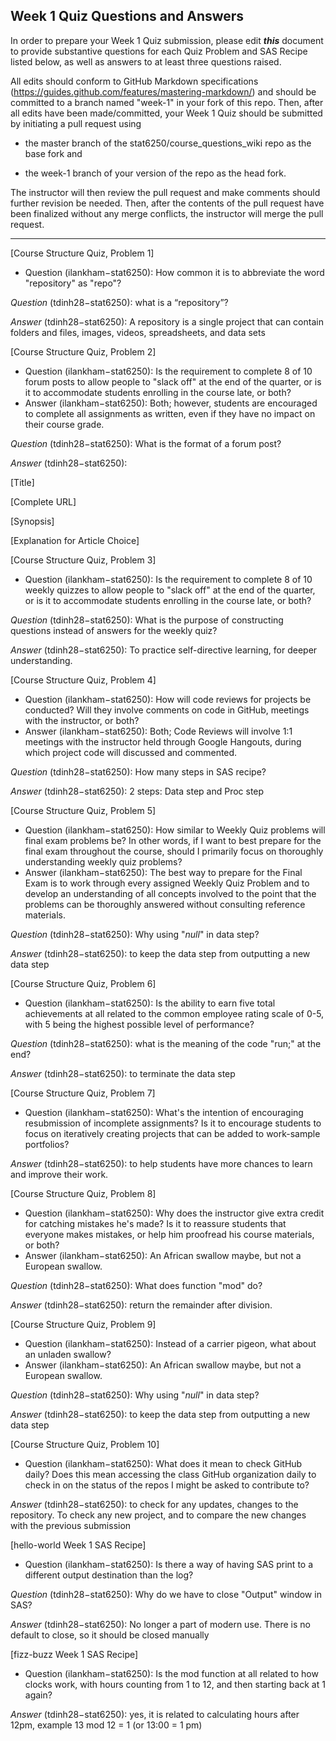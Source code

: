 ## Week 1 Quiz Questions and Answers

In order to prepare your Week 1 Quiz submission, please edit ***this*** document to provide substantive questions for each Quiz Problem and SAS Recipe listed below, as well as answers to at least three questions raised.

All edits should conform to GitHub Markdown specifications (https://guides.github.com/features/mastering-markdown/) and should be committed to a branch named "week-1" in your fork of this repo. Then, after all edits have been made/committed, your Week 1 Quiz should be submitted by initiating a pull request using

- the master branch of the stat6250/course_questions_wiki repo as the base fork and

- the week-1 branch of your version of the repo as the head fork.

The instructor will then review the pull request and make comments should further revision be needed. Then, after the contents of the pull request have been finalized without any merge conflicts, the instructor will merge the pull request.



********************************************************************************



[Course Structure Quiz, Problem 1]
- Question (ilankham−stat6250): How common it is to abbreviate the word "repository" as "repo"?

*Question* (tdinh28−stat6250): what is a “repository”?

*Answer* (tdinh28−stat6250): A repository is a single project that can contain folders and files, images, videos, spreadsheets, and data sets


[Course Structure Quiz, Problem 2]
- Question (ilankham−stat6250): Is the requirement to complete 8 of 10 forum posts to allow people to "slack off" at the end of the quarter, or is it to accommodate students enrolling in the course late, or both?
- Answer (ilankham−stat6250): Both; however, students are encouraged to complete all assignments as written, even if they have no impact on their course grade.

*Question* (tdinh28−stat6250): What is the format of a forum post?

*Answer* (tdinh28−stat6250):

 [Title] 

 [Complete URL] 

 [Synopsis]

 [Explanation for Article Choice]


[Course Structure Quiz, Problem 3]
- Question (ilankham−stat6250): Is the requirement to complete 8 of 10 weekly quizzes to allow people to "slack off" at the end of the quarter, or is it to accommodate students enrolling in the course late, or both?

*Question* (tdinh28−stat6250): What is the purpose of constructing questions instead of answers for the weekly quiz?

*Answer* (tdinh28−stat6250): To practice self-directive learning, for deeper understanding. 

[Course Structure Quiz, Problem 4]
- Question (ilankham−stat6250): How will code reviews for projects be conducted? Will they involve comments on code in GitHub, meetings with the instructor, or both?
- Answer (ilankham−stat6250): Both; Code Reviews will involve 1:1 meetings with the instructor held through Google Hangouts, during which project code will discussed and commented.

*Question* (tdinh28−stat6250): How many steps in SAS recipe?

*Answer* (tdinh28−stat6250): 2 steps: Data step and Proc step



[Course Structure Quiz, Problem 5]
- Question (ilankham−stat6250): How similar to Weekly Quiz problems will final exam problems be? In other words, if I want to best prepare for the final exam throughout the course, should I primarily focus on thoroughly understanding weekly quiz problems?
- Answer (ilankham−stat6250): The best way to prepare for the Final Exam is to work through every assigned Weekly Quiz Problem and to develop an understanding of all concepts involved to the point that the problems can be thoroughly answered without consulting reference materials.

*Question* (tdinh28−stat6250): Why using "_null_" in data step? 

*Answer* (tdinh28−stat6250): to keep the data step from outputting a new data step




[Course Structure Quiz, Problem 6]
- Question (ilankham−stat6250): Is the ability to earn five total achievements at all related to the common employee rating scale of 0-5, with 5 being the highest possible level of performance?

*Question* (tdinh28−stat6250): what is the meaning of the code "run;" at the end?

*Answer* (tdinh28−stat6250): to terminate the data step



[Course Structure Quiz, Problem 7]
- Question (ilankham−stat6250): What's the intention of encouraging resubmission of incomplete assignments? Is it to encourage students to focus on iteratively creating projects that can be added to work-sample portfolios?

*Answer* (tdinh28−stat6250): to help students have more chances to learn and improve their work.


[Course Structure Quiz, Problem 8]
- Question (ilankham−stat6250): Why does the instructor give extra credit for catching mistakes he's made? Is it to reassure students that everyone makes mistakes, or help him proofread his course materials, or both?
- Answer (ilankham−stat6250): An African swallow maybe, but not a European swallow.

*Question* (tdinh28−stat6250): What does function "mod" do?

*Answer* (tdinh28−stat6250): return the remainder after division.


[Course Structure Quiz, Problem 9]
- Question (ilankham−stat6250): Instead of a carrier pigeon, what about an unladen swallow?
- Answer (ilankham−stat6250): An African swallow maybe, but not a European swallow.

*Question* (tdinh28−stat6250): Why using "_null_" in data step? 

*Answer* (tdinh28−stat6250): to keep the data step from outputting a new data step

[Course Structure Quiz, Problem 10]
- Question (ilankham−stat6250): What does it mean to check GitHub daily? Does this mean accessing the class GitHub organization daily to check in on the status of the repos I might be asked to contribute to?

*Answer* (tdinh28−stat6250): to check for any updates, changes to the repository. To check any new project, and to compare the new changes with the previous submission

[hello-world Week 1 SAS Recipe]
- Question (ilankham−stat6250): Is there a way of having SAS print to a different output destination than the log?

*Question* (tdinh28−stat6250): Why do we have to close "Output" window in SAS?

*Answer* (tdinh28−stat6250): No longer a part of modern use. There is no default to close, so it should be closed manually


[fizz-buzz Week 1 SAS Recipe]
- Question (ilankham−stat6250): Is the mod function at all related to how clocks work, with hours counting from 1 to 12, and then starting back at 1 again?

*Answer* (tdinh28−stat6250): yes, it is related to calculating hours after 12pm, example 13 mod 12 = 1  (or 13:00 = 1 pm)
